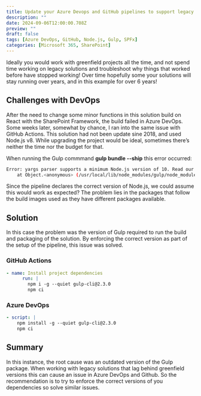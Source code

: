 ```yaml
---
title: Update your Azure Devops and GitHub pipelines to support legacy projects
description: ""
date: 2024-09-06T12:00:00.708Z
preview: ""
draft: false
tags: [Azure DevOps, GitHub, Node.js, Gulp, SPFx]
categories: [Microsoft 365, SharePoint]
---
```


Ideally you would work with greenfield projects all the time, and not spend time working on legacy solutions and troubleshoot why things that worked before have stopped working! Over time hopefully some your solutions will stay running over years, and in this example for over 6 years!

## Challenges with DevOps

After the need to change some minor functions in this solution build on React with the SharePoint Framework, the build failed in Azure DevOps. Some weeks later, somewhat by chance, I ran into the same issue with GitHub Actions. This solution had not been update sine 2018, and used Node.js v8. While upgrading the project would be ideal, sometimes there’s neither the time nor the budget for that.

When running the Gulp commmand **gulp bundle --ship** this error occurred:

```bash
Error: yargs parser supports a minimum Node.js version of 10. Read our version support policy: https://github.com/yargs/yargs-parser#supported-nodejs-versions
    at Object.<anonymous> (/usr/local/lib/node_modules/gulp/node_modules/yargs-parser/build/index.cjs:1007:15)
```

Since the pipeline declares the correct version of Node.js, we could assume this would work as expected? The problem lies in the packages that follow the build images used as they have different packages available.

## Solution

In this case the problem was the version of Gulp required to run the build and packaging of the solution. By enforcing the correct version as part of the setup of the pipeline, this issue was solved.

### GitHub Actions

```yaml
- name: Install project dependencies
      run: |
        npm i -g --quiet gulp-cli@2.3.0
        npm ci
```

### Azure DevOps

```yaml
- script: |
    npm install -g --quiet gulp-cli@2.3.0
    npm ci
```

## Summary

In this instance, the root cause was an outdated version of the Gulp package. When working with legacy solutions that lag behind greenfield versions this can cause an issue in Azure DevOps and Github. So the recommendation is to try to enforce the correct versions of you dependencies so solve similar issues.